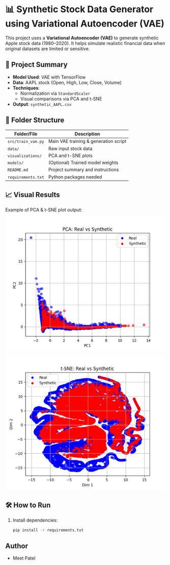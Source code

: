 # 📊 Synthetic Stock Data Generator using Variational Autoencoder (VAE)

This project uses a **Variational Autoencoder (VAE)** to generate synthetic Apple stock data (1980–2020). It helps simulate realistic financial data when original datasets are limited or sensitive.

## 🧠 Project Summary

- **Model Used**: VAE with TensorFlow
- **Data**: AAPL stock (Open, High, Low, Close, Volume)
- **Techniques**:
  - Normalization via `StandardScaler`
  - Visual comparisons via PCA and t-SNE
- **Output**: `synthetic_AAPL.csv`

## 📂 Folder Structure

| Folder/File        | Description                              |
|--------------------|------------------------------------------|
| `src/train_vae.py` | Main VAE training & generation script    |
| `data/`            | Raw input stock data                     |
| `visualizations/`  | PCA and t-SNE plots                      |
| `models/`          | (Optional) Trained model weights         |
| `README.md`        | Project summary and instructions         |
| `requirements.txt` | Python packages needed                   |

## 📈 Visual Results

Example of PCA & t-SNE plot output:

![PCA](visualizations/pca_vs_synthetic.png)
	
![t-SNE](visualizations/tsne_vs_synthetic.png)

## 🛠 How to Run

1. Install dependencies:
   ```bash
   pip install -r requirements.txt

##  Author

- Meet Patel
